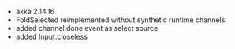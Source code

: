 - akka 2.14.16
- FoldSelected reimplemented without synthetic runtime channels.
- added channel.done event as select source  
- added Input.closeless 
